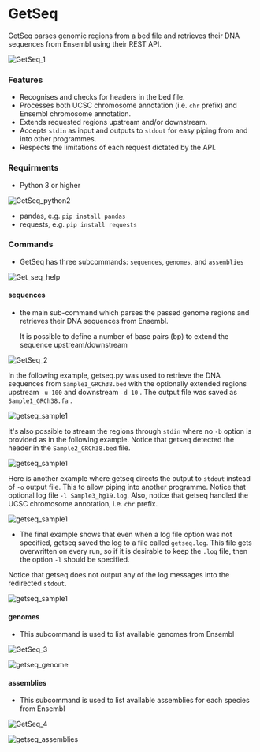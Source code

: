 # GetSeq

GetSeq parses genomic regions from a bed file and retrieves their DNA sequences from Ensembl using their REST API.

![GetSeq_1](images/get_seq_1.png)

### Features

- Recognises and checks for headers in the bed file.
- Processes both UCSC chromosome annotation (i.e. `chr` prefix) and Ensembl chromosome annotation.
- Extends requested regions upstream and/or downstream.
- Accepts `stdin` as input and outputs to `stdout` for easy piping from and into other programmes.
- Respects the limitations of each request dictated by the API.

### Requirments

* Python 3 or higher

![GetSeq_python2](images/getseq_python2.gif)

- pandas, e.g. `pip install pandas`
- requests, e.g. `pip install requests`

### Commands

* GetSeq has three subcommands: `sequences`, `genomes`, and `assemblies`

![Get_seq_help](images/getseq_help.gif)

#### sequences

* the main sub-command which parses the passed genome regions and retrieves their DNA sequences from Ensembl.

  It is possible to define a number of base pairs (bp) to extend the sequence upstream/downstream

![GetSeq_2](images/getseq_sequences_help.gif)

In the following example, getseq.py was used to retrieve the DNA sequences from `Sample1_GRCh38.bed` with the optionally extended regions upstream `-u 100` and downstream `-d 10` . The output file was saved as `Sample1_GRCh38.fa` .

![getseq_sample1](images/getseq_sample1.gif)

It's also possible to stream the regions through `stdin` where no `-b` option is provided as in the following example. Notice that getseq detected the header in the `Sample2_GRCh38.bed` file.

![getseq_sample1](images/getseq_sample2.gif)

Here is another example where getseq directs the output to `stdout` instead of `-o` output file. This to allow piping into another programme. Notice that optional log file `-l Sample3_hg19.log`. Also, notice that getseq handled the UCSC chromosome annotation, i.e. `chr` prefix.

![getseq_sample1](images/getseq_sample3.gif)

* The final example shows that even when a log file option was not specified, getseq saved the log to a file called `getseq.log`. This file gets overwritten on every run, so if it is desirable to keep the `.log` file, then the option `-l` should be specified.

Notice that getseq does not output any of the log messages into the redirected `stdout`.

![getseq_sample1](images/getseq_sample4.gif)

#### genomes

* This subcommand is used to list available genomes from Ensembl

![GetSeq_3](images/get_seq_3.png)

![getseq_genome](images/getseq_genomes.gif)

#### assemblies

* This subcommand is used to list available assemblies for each species from Ensembl

![GetSeq_4](images/get_seq_4.png)

![getseq_assemblies](images/getseq_assemblies.gif)


